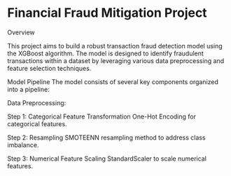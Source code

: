# Financial Fraud Mitigation Project

Overview

This project aims to build a robust transaction fraud detection model using the XGBoost algorithm. The model is designed to identify fraudulent transactions within a dataset by leveraging various data preprocessing and feature selection techniques.

Model Pipeline
The model consists of several key components organized into a pipeline:

Data Preprocessing:

Step 1: Categorical Feature Transformation
One-Hot Encoding for categorical features.

Step 2: Resampling
SMOTEENN resampling method to address class imbalance.

Step 3: Numerical Feature Scaling
StandardScaler to scale numerical features.
